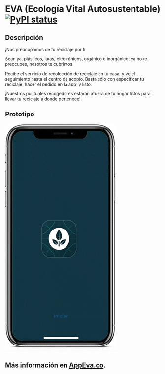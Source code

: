 
# EVA (Ecología Vital Autosustentable) [![PyPI status](https://img.shields.io/pypi/status/ansicolortags.svg)](https://pypi.python.org/pypi/ansicolortags/)

## Descripción 
<p>¡Nos preocupamos de tu reciclaje por ti! </p>
<p>Sean ya, plásticos, latas, electrónicos, orgánico o inorgánico, ya no te preocupes, nosotros te cubrimos. </p>
<p>Recibe el servicio de recolección de reciclaje en tu casa, y ve el seguimiento hasta el centro de acopio. Basta sólo con especificar tu reciclaje, hacer el pedido en la app, y listo.</p>
¡Nuestros puntuales recogedores estarán afuera de tu hogar listos para llevar tu reciclaje a donde pertenece!.
	
## Prototipo  
![Alt Text](assets/app.gif)

## Más información en <a href="https://appeva.co" target="_blank">AppEva.co</a>.


